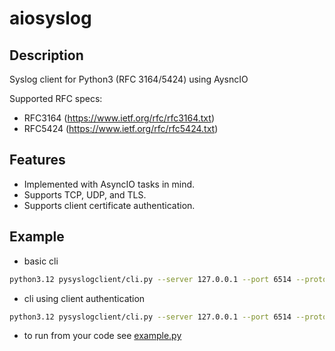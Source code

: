 # aiosyslog

## Description
Syslog client for Python3 (RFC 3164/5424) using AysncIO


Supported RFC specs:
* RFC3164 (https://www.ietf.org/rfc/rfc3164.txt)
* RFC5424 (https://www.ietf.org/rfc/rfc5424.txt)


## Features
- Implemented with AsyncIO tasks in mind.
- Supports TCP, UDP, and TLS.
- Supports client certificate authentication.

## Example
- basic cli
```bash
python3.12 pysyslogclient/cli.py --server 127.0.0.1 --port 6514 --protocol tcp --message "test message"
```

- cli using client authentication
```bash
python3.12 pysyslogclient/cli.py --server 127.0.0.1 --port 6514 --protocol tls --cafile my_server_certificate.crt  --certfile my_client_cert.crt --keyfile my_private_key.key --message "test message over tls with client cert authentication"
```
- to run from your code
	see [example.py](https://github.com/perceptionpoint/aiosyslog/blob/master/example.py)

